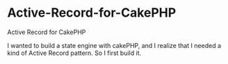 Active-Record-for-CakePHP
=========================

Active Record for CakePHP

I wanted to build a state engine with cakePHP, and I realize that I needed a kind of Active Record pattern. So I first build it.
